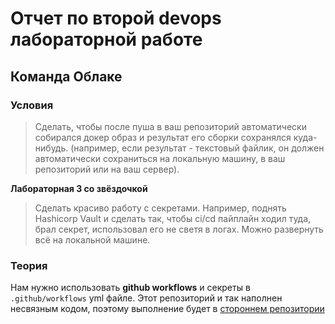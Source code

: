 # Отчет по второй devops лабораторной работе

## Команда Облаке

### Условия 

>Сделать, чтобы после пуша в ваш репозиторий автоматически собирался докер образ и результат его сборки сохранялся куда-нибудь. (например, если результат - текстовый файлик, он должен автоматически сохраниться на локальную машину, в ваш репозиторий или на ваш сервер). 

**Лабораторная 3 со звёздочкой**

>Сделать красиво работу с секретами. Например, поднять Hashicorp Vault и сделать так, чтобы ci/cd пайплайн ходил туда, брал секрет, использовал его не светя в логах. Можно развернуть всё на локальной машине.

### Теория

Нам нужно использовать **github workflows** и секреты в `.github/workflows` yml файле. Этот репозиторий и так наполнен несвязным кодом, поэтому выполнение будет в [стороннем репозитории](google.com)